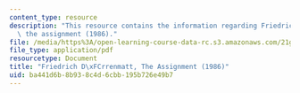 ```yaml
---
content_type: resource
description: "This resource contains the information regarding Friedrich D\xFCrrenmatt,\
  \ the assignment (1986)."
file: /media/https%3A/open-learning-course-data-rc.s3.amazonaws.com/21g-061-advanced-topics-plotting-terror-in-european-culture-spring-2004/ba441d6b8b938c4d6cbb195b726e49b7_MIT21G_061S04_durrenmatt.pdf
file_type: application/pdf
resourcetype: Document
title: "Friedrich D\xFCrrenmatt, The Assignment (1986)"
uid: ba441d6b-8b93-8c4d-6cbb-195b726e49b7
---
```

